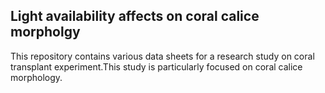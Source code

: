 ## Light availability affects on coral calice morpholgy 

This repository contains various data sheets for a research study on coral transplant experiment.This study is particularly focused on coral calice morphology.
